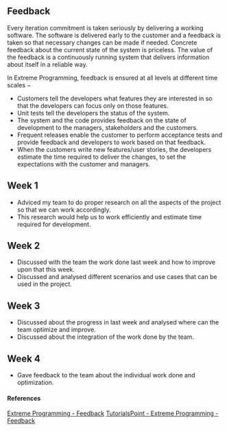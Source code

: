 ## Feedback
Every iteration commitment is taken seriously by delivering a working software. The software is delivered early to the customer and a feedback is taken so that necessary changes can be made if needed. Concrete feedback about the current state of the system is priceless. The value of the feedback is a continuously running system that delivers information about itself in a reliable way.

In Extreme Programming, feedback is ensured at all levels at different time scales −

+ Customers tell the developers what features they are interested in so that the developers can focus only on those features.
+ Unit tests tell the developers the status of the system.
+ The system and the code provides feedback on the state of development to the managers, stakeholders and the customers.
+ Frequent releases enable the customer to perform acceptance tests and provide feedback and developers to work based on that feedback.
+ When the customers write new features/user stories, the developers estimate the time required to deliver the changes, to set the expectations with the customer and managers.

## Week 1
+ Adviced my team to do proper research on all the aspects of the project so that we can work accordingly.
+ This research would help us to work efficiently and estimate time required for development.

## Week 2
+ Discussed with the team the work done last week and how to improve upon that this week.
+ Discussed and analysed different scenarios and use cases that can be used in the project.

## Week 3
+ Discussed about the progress in last week and analysed where can the team optimize and improve.
+ Discussed about the integration of the work done by the team.

## Week 4
+ Gave feedback to the team about the individual work done and optimization.

#### References
[Extreme Programming - Feedback](http://www.extremeprogramming.org/values.html)
[TutorialsPoint - Extreme Programming - Feedback](https://www.tutorialspoint.com/extreme_programming/extreme_programming_values_principles.htm)

